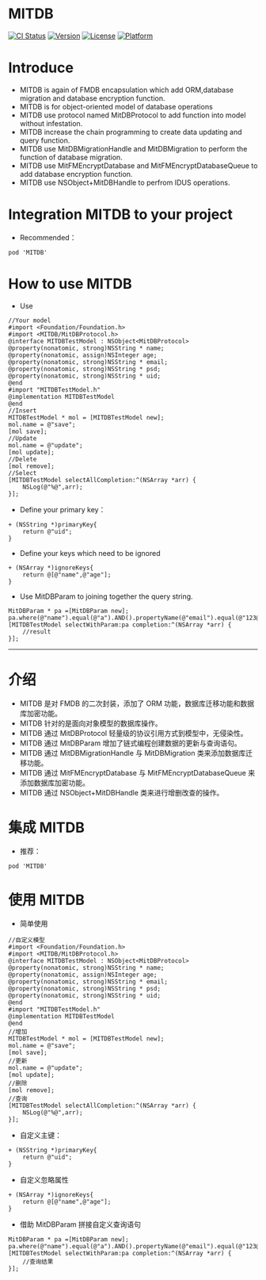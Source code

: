 # MITDB

[![CI Status](http://img.shields.io/travis/mcmengchen/MITDB.svg?style=flat)](https://travis-ci.org/mcmengchen/MITDB)
[![Version](https://img.shields.io/cocoapods/v/MITDB.svg?style=flat)](http://cocoapods.org/pods/MITDB)
[![License](https://img.shields.io/cocoapods/l/MITDB.svg?style=flat)](http://cocoapods.org/pods/MITDB)
[![Platform](https://img.shields.io/cocoapods/p/MITDB.svg?style=flat)](http://cocoapods.org/pods/MITDB)

# Introduce 
+ MITDB is again of FMDB encapsulation which add ORM,database migration and database encryption function.
+ MITDB is for object-oriented model of database operations
+ MITDB use protocol named MitDBProtocol to add function into model without infestation.
+ MITDB increase the chain programming to create data updating and query function.
+ MITDB use MitDBMigrationHandle and MitDBMigration to perform the function of database migration.
+ MITDB use MitFMEncryptDatabase and MitFMEncryptDatabaseQueue to add database encryption function.
+ MITDB use NSObject+MitDBHandle to perfrom IDUS operations.
# Integration MITDB to your project
+ Recommended：
```
pod 'MITDB'
```

# How to use MITDB
+ Use 
```
//Your model
#import <Foundation/Foundation.h>
#import <MITDB/MitDBProtocol.h>
@interface MITDBTestModel : NSObject<MitDBProtocol>
@property(nonatomic, strong)NSString * name;
@property(nonatomic, assign)NSInteger age;
@property(nonatomic, strong)NSString * email;
@property(nonatomic, strong)NSString * psd;
@property(nonatomic, strong)NSString * uid;
@end
#import "MITDBTestModel.h"
@implementation MITDBTestModel
@end
//Insert
MITDBTestModel * mol = [MITDBTestModel new];
mol.name = @"save";
[mol save];
//Update
mol.name = @"update";
[mol update];
//Delete
[mol remove];
//Select
[MITDBTestModel selectAllCompletion:^(NSArray *arr) {
    NSLog(@"%@",arr);
}];
```
+ Define your primary key：
```
+ (NSString *)primaryKey{
    return @"uid";
}
```
+ Define your keys which need to be ignored
```
+ (NSArray *)ignoreKeys{
    return @[@"name",@"age"];
}
```
+ Use MitDBParam to joining together the query string.
```
MitDBParam * pa =[MitDBParam new];
pa.where(@"name").equal(@"a").AND().propertyName(@"email").equal(@"123@qq.com");
[MITDBTestModel selectWithParam:pa completion:^(NSArray *arr) {
    //result
}];
```

---

# 介绍 
+ MITDB 是对 FMDB 的二次封装，添加了 ORM 功能，数据库迁移功能和数据库加密功能。
+ MITDB 针对的是面向对象模型的数据库操作。
+ MITDB 通过 MitDBProtocol 轻量级的协议引用方式到模型中，无侵染性。
+ MITDB 通过 MitDBParam 增加了链式编程创建数据的更新与查询语句。
+ MITDB 通过 MitDBMigrationHandle 与 MitDBMigration 类来添加数据库迁移功能。
+ MITDB 通过 MitFMEncryptDatabase 与 MitFMEncryptDatabaseQueue 来添加数据库加密功能。
+ MITDB 通过 NSObject+MitDBHandle 类来进行增删改查的操作。

# 集成 MITDB
+ 推荐：
```
pod 'MITDB'
```

# 使用 MITDB
+ 简单使用
```
//自定义模型
#import <Foundation/Foundation.h>
#import <MITDB/MitDBProtocol.h>
@interface MITDBTestModel : NSObject<MitDBProtocol>
@property(nonatomic, strong)NSString * name;
@property(nonatomic, assign)NSInteger age;
@property(nonatomic, strong)NSString * email;
@property(nonatomic, strong)NSString * psd;
@property(nonatomic, strong)NSString * uid;
@end
#import "MITDBTestModel.h"
@implementation MITDBTestModel
@end
//增加
MITDBTestModel * mol = [MITDBTestModel new];
mol.name = @"save";
[mol save];
//更新
mol.name = @"update";
[mol update];
//删除
[mol remove];
//查询
[MITDBTestModel selectAllCompletion:^(NSArray *arr) {
    NSLog(@"%@",arr);
}];
```
+ 自定义主键：
```
+ (NSString *)primaryKey{
    return @"uid";
}
```
+ 自定义忽略属性
```
+ (NSArray *)ignoreKeys{
    return @[@"name",@"age"];
}
```
+ 借助 MitDBParam 拼接自定义查询语句
```
MitDBParam * pa =[MitDBParam new];
pa.where(@"name").equal(@"a").AND().propertyName(@"email").equal(@"123@qq.com");
[MITDBTestModel selectWithParam:pa completion:^(NSArray *arr) {
    //查询结果
}];
```

